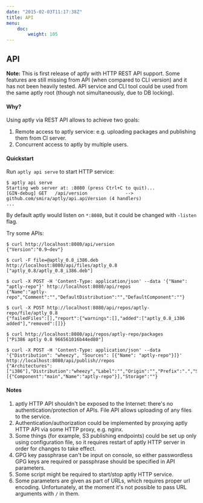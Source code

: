 ```yaml
---
date: "2015-02-03T11:17:38Z"
title: API
menu:
    doc:
        weight: 105
---
```


API
---

<div class="alert alert-warning alert-note"><strong>Note:</strong>
This is first release of aptly with HTTP REST API support. Some features
are still missing from API (when compared to CLI version) and it has not
been heavily tested. API service and CLI tool could
be used from the same aptly root (though not simultaneously, due to DB locking).</div>

#### Why?

Using aptly via REST API allows to achieve two goals:

1. Remote access to aptly service: e.g. uploading packages and publishing them from CI server.
2. Concurrent access to aptly by multiple users.

#### Quickstart

Run `aptly api serve` to start HTTP service:

    $ aptly api serve
    Starting web server at: :8080 (press Ctrl+C to quit)...
    [GIN-debug] GET   /api/version              --> github.com/smira/aptly/api.apiVersion (4 handlers)
    ...

By default aptly would listen on `*:8080`, but it could be changed with `-listen` flag.

Try some APIs:

    $ curl http://localhost:8080/api/version
    {"Version":"0.9~dev"}

    $ curl -F file=@aptly_0.8_i386.deb http://localhost:8080/api/files/aptly_0.8
    ["aptly_0.8/aptly_0.8_i386.deb"]

    $ curl -X POST -H 'Content-Type: application/json' --data '{"Name": "aptly-repo"}' http://localhost:8080/api/repos
    {"Name":"aptly-repo","Comment":"","DefaultDistribution":"","DefaultComponent":""}

    $ curl -X POST http://localhost:8080/api/repos/aptly-repo/file/aptly_0.8
    {"failedFiles":[],"report":{"warnings":[],"added":["aptly_0.8_i386 added"],"removed":[]}}

    $ curl http://localhost:8080/api/repos/aptly-repo/packages
    ["Pi386 aptly 0.8 966561016b44ed80"]

    $ curl -X POST -H 'Content-Type: application/json' --data '{"Distribution": "wheezy", "Sources": [{"Name": "aptly-repo"}]}' http://localhost:8080/api/publish//repos
    {"Architectures":["i386"],"Distribution":"wheezy","Label":"","Origin":"","Prefix":".","SourceKind":"local","Sources":[{"Component":"main","Name":"aptly-repo"}],"Storage":""}


#### Notes

1. aptly HTTP API shouldn't be exposed to the Internet: there's no authentication/protection of APIs. File API allows uploading of any files
   to the service.
2. Authentication/authorization could be implemented by proxying aptly HTTP API via some HTTP proxy, e.g. nginx.
3. Some things (for example, S3 publishing endpoints) could be set up only using configuration file, so it requires
   restart of aptly HTTP server in order for changes to take effect.
4. GPG key passphrase can't be input on console, so either passwordless GPG keys are required or passphrase should be specified in
   API parameters.
5. Some script might be required to start/stop aptly HTTP service.
6. Some parameters are given as part of URLs, which requires proper url encoding. Unfortunately, at the moment it's not possible
   to pass URL arguments with `/` in them.
